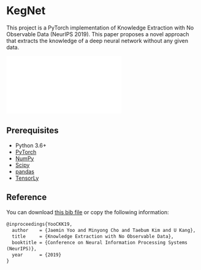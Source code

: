 # KegNet

This project is a PyTorch implementation of Knowledge Extraction with No Observable Data (NeurIPS 2019).
This paper proposes a novel approach that extracts the knowledge of a deep neural network without any given data.

![Overview](docs/overview.pdf)

## Prerequisites

- Python 3.6+
- [PyTorch](https://pytorch.org/)
- [NumPy](https://numpy.org)
- [Scipy](https://scipy.org/)
- [pandas](https://pandas.pydata.org/)
- [TensorLy](http://tensorly.org/stable/index.html)

## Reference

You can download [this bib file](docs/YooCKK19.bib) or copy the following information: 

```
@inproceedings{YooCKK19,
  author    = {Jaemin Yoo and Minyong Cho and Taebum Kim and U Kang},
  title     = {Knowledge Extraction with No Observable Data},
  booktitle = {Conference on Neural Information Processing Systems (NeurIPS)},
  year      = {2019}
}
```
